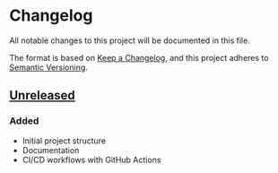 # Changelog

All notable changes to this project will be documented in this file.

The format is based on [Keep a Changelog](https://keepachangelog.com/en/1.0.0/),
and this project adheres to [Semantic Versioning](https://semver.org/spec/v2.0.0.html).

## [Unreleased]

### Added
- Initial project structure
- Documentation
- CI/CD workflows with GitHub Actions

[Unreleased]: https://github.com/jparisu/faxai/compare/v0.1.0...HEAD
